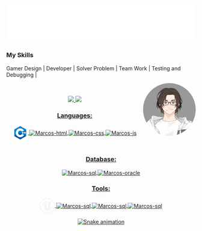 <img title="Marcos-welcome" src="https://github.com/Hug-Br/animation.svg/blob/master/readme.svg" alt="Marcos-welcome" align="center" height="" width="2000">

<h3>My Skills</h3>
<div style="display: inline_block">
 <p>Gamer Design | Developer | Solver Problem | Team Work | Testing and Debugging | </p>
 <img align="right" alt="Marcos-pic" height="140" style="border-radius:100px;"![GIF Maker] src="profile.gif">
</div>
</br></br>

<div align="center">
  <a href="https://github.com/Hug-Br">
  <img height="180em" src="https://github-readme-stats.vercel.app/api?username=Hug-Br&show_icons=true&theme=dracula&include_all_commits=true&count_private=true"/>
  <img height="180em" src="https://github-readme-stats.vercel.app/api/top-langs/?username=Hug-Br&layout=compact&langs_count=7&theme=dracula"/>

<h3>Languages:</h3>
<div style="display: inline_block">
  <img align="center" alt="Marcos-c++" height="40" width="40" src="CSV/C++.svg">
  <img align="center" alt="Marcos-html" height="40" width="40" src="https://cdn.jsdelivr.net/gh/devicons/devicon/icons/html5/html5-original.svg">
  <img align="center" alt="Marcos-css" height="40" width="40" src="https://cdn.jsdelivr.net/gh/devicons/devicon/icons/css3/css3-original.svg">
   <img align="center" alt="Marcos-js" height="40" width="40" src="https://cdn.jsdelivr.net/gh/devicons/devicon/icons/javascript/javascript-original.svg">
</div>
<br>
<h3>Database:</h3>
   <img align="center" alt="Marcos-sql" height="40" width="40" src="https://cdn.jsdelivr.net/gh/devicons/devicon/icons/mysql/mysql-original.svg">
   <img align="center" alt="Marcos-oracle" height="40" width="40" src="https://cdn.jsdelivr.net/gh/devicons/devicon/icons/oracle/oracle-original.svg">
<br>
<h3>Tools:</h3>
   <img align="center" alt="Marcos-sql" height="40" width="40" src="CSV/unreal.svg">
   <img align="center" alt="Marcos-sql" height="40" width="40" src="https://cdn.jsdelivr.net/gh/devicons/devicon/icons/visualstudio/visualstudio-plain.svg">
   <img align="center" alt="Marcos-sql" height="40" width="40" src="https://cdn.jsdelivr.net/gh/devicons/devicon/icons/blender/blender-original.svg">
   <img align="center" alt="Marcos-sql" height="40" width="40" src="https://cdn.jsdelivr.net/gh/devicons/devicon/icons/git/git-original.svg">



![Snake animation](https://github.com/Hug-Br/Hug-Br/blob/output/github-contribution-grid-snake.svg "Snake animation")
